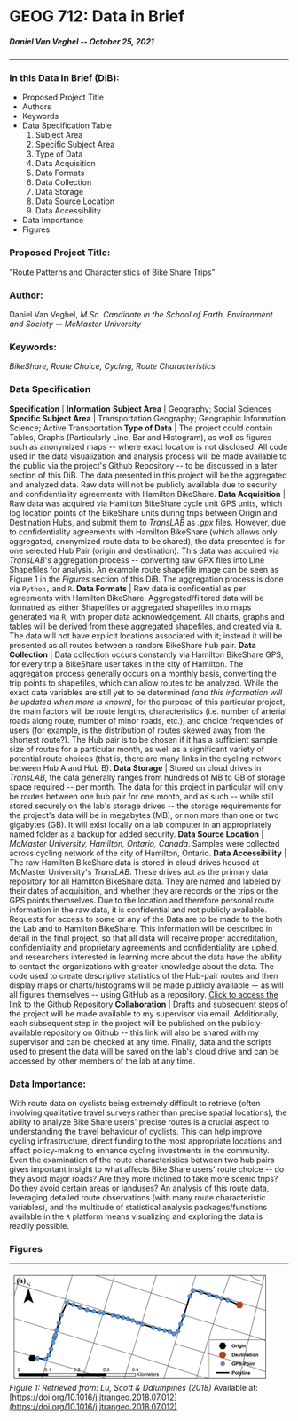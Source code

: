 # **GEOG 712: Data in Brief**
##### Daniel Van Veghel -- October 25, 2021
***
  
### **In this Data in Brief (DiB):**
- Proposed Project Title
- Authors
- Keywords
- Data Specification Table
  1. Subject Area
  2. Specific Subject Area
  3. Type of Data
  4. Data Acquisition
  5. Data Formats
  6. Data Collection
  7. Data Storage
  8. Data Source Location
  9. Data Accessibility
- Data Importance
- Figures

### **Proposed Project Title:**
"Route Patterns and Characteristics of Bike Share Trips"
  
### **Author:**
Daniel Van Veghel, _M.Sc. Candidate in the School of Earth, Environment and Society -- McMaster University_
  
### **Keywords:**
_BikeShare, Route Choice, Cycling, Route Characteristics_

### **Data Specification**
  
**Specification** | **Information**
**Subject Area** | Geography; Social Sciences
**Specific Subject Area** | Transportation Geography; Geographic Information Science; Active Transportation
**Type of Data** | The project could contain Tables, Graphs (Particularly Line, Bar and Histogram), as well as figures such as anonymized maps -- where exact location is not disclosed. All code used in the data visualization and analysis process will be made available to the public via the project's Github Repository -- to be discussed in a later section of this DiB. The data presented in this project will be the aggregated and analyzed data. Raw data will not be publicly available due to security and confidentiality agreements with Hamilton BikeShare.
**Data Acquisition** | Raw data was acquired via Hamilton BikeShare cycle unit GPS units, which log location points of the BikeShare units during trips between Origin and Destination Hubs, and submit them to _TransLAB_ as _.gpx_ files. However, due to confidentiality agreements with Hamilton BikeShare (which allows only aggregated, anonymized route data to be shared), the data presented is for one selected Hub Pair (origin and destination). This data was acquired via _TransLAB_'s aggregation process -- converting raw GPX files into Line Shapefiles for analysis. An example route shapefile image can be seen as Figure 1 in the _Figures_ section of this DiB.  The aggregation process is done via `Python,` and `R`.
**Data Formats** | Raw data is confidential as per agreements with Hamilton BikeShare. Aggregated/filtered data will be formatted as either Shapefiles or aggregated shapefiles into maps generated via `R`, with proper data acknowledgement. All charts, graphs and tables will be derived from these aggregated shapefiles, and created via `R`.  The data will not have explicit locations associated with it; instead it will be presented as all routes between a random BikeShare hub pair.
**Data Collection** | Data collection occurs constantly via Hamilton BikeShare GPS, for every trip a BikeShare user takes in the city of Hamilton. The aggregation process generally occurs on a monthly basis, converting the trip points to shapefiles, which can allow routes to be analyzed. While the exact data variables are still yet to be determined _(and this information will be updated when more is known)_, for the purpose of this particular project, the main factors will be route lengths, characteristics (i.e. number of arterial roads along route, number of minor roads, etc.), and choice frequencies of users (for example, is the distribution of routes skewed away from the shortest route?).  The Hub pair is to be chosen if it has a sufficient sample size of routes for a particular month, as well as a significant variety of potential route choices (that is, there are many links in the cycling network between Hub A and Hub B).
**Data Storage** | Stored on cloud drives in _TransLAB_, the data generally ranges from hundreds of MB to GB of storage space required -- per month. The data for this project in particular will only be routes between one hub pair for one month, and as such -- while still stored securely on the lab's storage drives -- the storage requirements for the project's data will be in megabytes (MB), or non more than one or two gigabytes (GB). It will exist locally on a lab computer in an appropriately named folder as a backup for added security. 
**Data Source Location** | _McMaster University, Hamilton, Ontario, Canada_. Samples were collected across cycling network of the city of Hamilton, Ontario. 
**Data Accessibility** | The raw Hamilton BikeShare data is stored in cloud drives housed at McMaster University's _TransLAB_. These drives act as the primary data repository for all Hamilton BikeShare data. They are named and labeled by their dates of acquisition, and whether they are records or the trips or the GPS points themselves.  Due to the location and therefore personal route information in the raw data, it is confidential and not publicly available. Requests for access to some or any of the Data are to be made to the both the Lab and to Hamilton BikeShare. This information will be described in detail in the final project, so that all data will receive proper accreditation, confidentiality and proprietary agreements and confidentiality are upheld, and researchers interested in learning more about the data have the ability to contact the organizations with greater knowledge about the data. The code used to create descriptive statistics of the Hub-pair routes and then display maps or charts/histograms will be made publicly available -- as will all figures themselves -- using GitHub as a repository. [Click to access the link to the Github Repository](https://github.com/vanveghd/My-First-Repository)
**Collaboration** | Drafts and subsequent steps of the project will be made available to my supervisor via email. Additionally, each subsequent step in the project will be published on the publicly-available repository on Github -- this link will also be shared with my supervisor and can be checked at any time. Finally, data and the scripts used to present the data will be saved on the lab's cloud drive and can be accessed by other members of the lab at any time. 

### Data Importance: 

With route data on cyclists being extremely difficult to retrieve (often involving qualitative travel surveys rather than precise spatial locations), the ability to analyze Bike Share users' precise routes is a crucial aspect to understanding the travel behaviour of cyclists. This can help improve cycling infrastructure, direct funding to the most appropriate locations and affect policy-making to enhance cycling investments in the community. 
  Even the examination of the route characteristics between two hub pairs gives important insight to what affects Bike Share users' route choice -- do they avoid major roads? Are they more inclined to take more scenic trips? Do they avoid certain areas or landuses? 
An analysis of this route data, leveraging detailed route observations (with many route characteristic variables), and the multitude of statistical analysis packages/functions available in the `R` platform means visualizing and exploring the data is readily possible. 

### Figures
***
![Example cyclist routes image.](https://github.com/vanveghd/My-First-Repository/blob/main/CycleRoute_Example.PNG)
_Figure 1: Retrieved from: Lu, Scott & Dalumpines (2018)_
Available at: [https://doi.org/10.1016/j.jtrangeo.2018.07.012](https://doi.org/10.1016/j.jtrangeo.2018.07.012)

